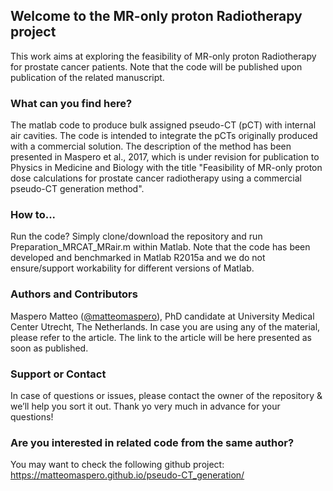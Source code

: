 ## Welcome to the MR-only proton Radiotherapy project

This work aims at exploring the feasibility of MR-only proton Radiotherapy for prostate cancer patients. Note that the code will be published upon publication of the related manuscript.

### What can you find here?

The matlab code to produce bulk assigned pseudo-CT (pCT) with internal air cavities. The code is intended to integrate the pCTs originally produced with a commercial solution. The description of the method has been presented in Maspero et al., 2017, which is under revision for publication to Physics in Medicine and Biology with the title "Feasibility of MR-only proton dose calculations for prostate cancer radiotherapy using a commercial pseudo-CT generation method".

### How to...

Run the code? Simply clone/download the repository and run Preparation_MRCAT_MRair.m within Matlab. Note that the code has been developed and benchmarked in Matlab R2015a and we do not ensure/support workability for different versions of Matlab.

### Authors and Contributors

Maspero Matteo ([@matteomaspero](https://github.com/matteomaspero)), PhD candidate at University Medical Center Utrecht, The Netherlands. In case you are using any of the material, please refer to the article. The link to the article will be here presented as soon as published.

### Support or Contact

In case of questions or issues, please contact the owner of the repository & we’ll help you sort it out. Thank yo very much in advance for your questions!

### Are you interested in related code from the same author?
You may want to check the following github project: https://matteomaspero.github.io/pseudo-CT_generation/
